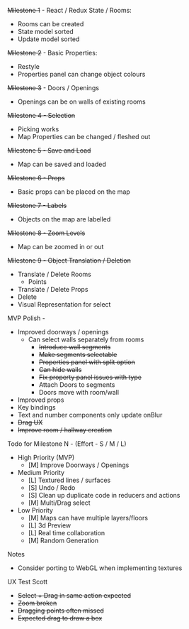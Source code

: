 ~~Milestone 1~~ - React / Redux State / Rooms:
* Rooms can be created
* State model sorted
* Update model sorted

~~Milestone 2~~ - Basic Properties:
* Restyle
* Properties panel can change object colours

~~Milestone 3~~ - Doors / Openings
* Openings can be on walls of existing rooms

~~Milestone 4 - Selection~~
* Picking works
* Map Properties can be changed / fleshed out 

~~Milestone 5 - Save and Load~~
* Map can be saved and loaded

~~Milestone 6 - Props~~
* Basic props can be placed on the map

~~Milestone 7 - Labels~~
* Objects on the map are labelled

~~Milestone 8 - Zoom Levels~~
* Map can be zoomed in or out 

~~Milestone 9 - Object Translation / Deletion~~
* Translate / Delete Rooms
    * Points
* Translate / Delete Props
* Delete
* Visual Representation for select

MVP Polish - 
* Improved doorways / openings
    * Can select walls separately from rooms
        * ~~Introduce wall segments~~
        * ~~Make segments selectable~~
        * ~~Properties panel with split option~~
        * ~~Can hide walls~~
        * ~~Fix property panel issues with type~~  
        * Attach Doors to segments
        * Doors move with room/wall 
* Improved props
* Key bindings
* Text and number components only update onBlur
* ~~Drag UX~~
* ~~Improve room / hallway creation~~

Todo for Milestone N - (Effort - S / M / L)
* High Priority (MVP)
    * [M] Improve Doorways / Openings
* Medium Priority
    * [L] Textured lines / surfaces
    * [S] Undo / Redo
    * [S] Clean up duplicate code in reducers and actions
    * [M] Multi/Drag select
* Low Priority
    * [M] Maps can have multiple layers/floors
    * [L] 3d Preview
    * [L] Real time collaboration
    * [M] Random Generation
    
Notes 
* Consider porting to WebGL when implementing textures

UX Test Scott
* ~~Select + Drag in same action expected~~
* ~~Zoom broken~~
* ~~Dragging points often missed~~
* ~~Expected drag to draw a box~~